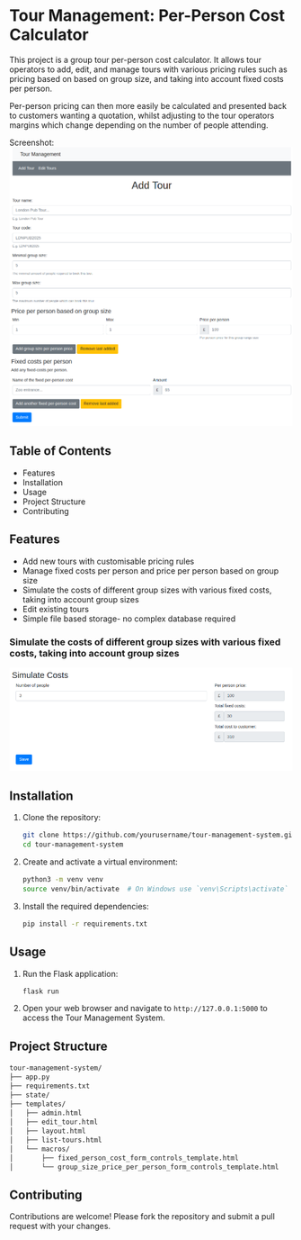 # Tour Management: Per-Person Cost Calculator

This project is a group tour per-person cost calculator. It allows tour operators to add, edit, and manage tours with various pricing rules such as pricing based on based on group size, and taking into account fixed costs per person.

Per-person pricing can then more easily be calculated and presented back to customers wanting a quotation, whilst adjusting to the tour operators margins which change depending on the number of people attending.

Screenshot:
![Tour management system UI showing the basic but functional 'add tour' screen where tour operators can define pricing rules based on group size and also fixed per-person cost](./static/screenshot.png)

## Table of Contents

- Features
- Installation
- Usage
- Project Structure
- Contributing

## Features

- Add new tours with customisable pricing rules
- Manage fixed costs per person and price per person based on group size
- Simulate the costs of different group sizes with various fixed costs, taking into account group sizes
- Edit existing tours
- Simple file based storage- no complex database required

### Simulate the costs of different group sizes with various fixed costs, taking into account group sizes

![Simulate the costs of different group sizes](./static/screenshot-simulate-pricing.png)

## Installation

1. Clone the repository:

    ```sh
    git clone https://github.com/yourusername/tour-management-system.git
    cd tour-management-system
    ```

2. Create and activate a virtual environment:

    ```sh
    python3 -m venv venv
    source venv/bin/activate  # On Windows use `venv\Scripts\activate`
    ```

3. Install the required dependencies:

    ```sh
    pip install -r requirements.txt
    ```

## Usage

1. Run the Flask application:

    ```sh
    flask run
    ```

2. Open your web browser and navigate to `http://127.0.0.1:5000` to access the Tour Management System.

## Project Structure

```shell
tour-management-system/
├── app.py
├── requirements.txt
├── state/
├── templates/
│   ├── admin.html
│   ├── edit_tour.html
│   ├── layout.html
│   ├── list-tours.html
│   └── macros/
│       ├── fixed_person_cost_form_controls_template.html
│       └── group_size_price_per_person_form_controls_template.html
```

## Contributing

Contributions are welcome! Please fork the repository and submit a pull request with your changes.
